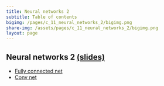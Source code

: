 ```yaml
---
title: Neural networks 2
subtitle: Table of contents
bigimg: /pages/c_11_neural_networks_2/bigimg.png
share-img: /assets/pages/c_11_neural_networks_2/bigimg.png
layout: page
---
```


## **Neural networks 2** [(slides)](/pages/c_11_neural_networks_2/neural_networks_2.pdf)

- [Fully connected net](/pages/c_11_neural_networks_2/fully_connected_nb/)
- [Conv net](/pages/c_11_neural_networks_2/conv_nn_nb/)

